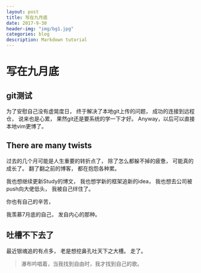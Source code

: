 ```yaml
---
layout: post
title: 写在九月底
date: 2017-9-30
header-img: "img/bg1.jpg"
categories: blog
description: Markdown tutorial
---
```


# 写在九月底

## git测试

为了安慰自己没有虚晃度日，
终于解决了本地git上传的问题，
成功的连接到远程仓，
说来也是心累，
果然git还是要系统的学一下才好。
Anyway，以后可以直接本地vim更博了。

## There are many twists

过去的几个月可能是人生重要的转折点了，
除了怎么都躲不掉的疲惫，
可能真的成长了。
翻了翻之前的博客，
都在抱怨各种累。

我也想继续更新Study的博文，
我也想学新的框架追新的idea，
我也想去公司被push向大佬低头，
我被自己绊住了。

你也有自己的辛苦，

我羡慕7月底的自己，
发自内心的那种。

## 吐槽不下去了

最近银魂追的有点多，
老是想挖鼻孔吐天下之大槽。
走了。

> 瀑布吟唱着，当我找到自由时，我才找到自己的歌。
